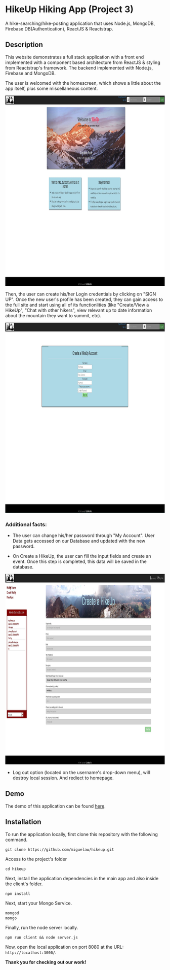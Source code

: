# HikeUp Hiking App (Project 3)
A hike-searching/hike-posting application that uses Node.js, MongoDB, Firebase DB(Authentication), ReactJS & Reactstrap.

## Description

This website demonstrates a full stack application with a front end implemented with a component based architecture from ReactJS & styling from Reactstrap's framework. The backend implemented with Node.js, Firebase and MongoDB.

The user is welcomed with the homescreen, which shows a little about the app itself, plus some miscellaneous content.

<img src="./images/intro.jpg" alt="Introduction App" height="600">


Then, the user can create his/her Login credentials by clicking on "SIGN UP". Once the new user's profile has been created, they can gain access to the full site and start using all of its functionlities (like "Create/View a HikeUp", "Chat with other hikers", view relevant up to date information about the mountain they want to summit, etc).

<img src="./images/signup.jpg" alt="Functions" height="600">


### Additional facts:

* The user can change his/her password through "My Account". User Data gets accessed on our Database and updated with the new password.

* On Create a HikeUp, the user can fill the input fields and create an event. Once this step is completed, this data will be saved in the database.

<img src="./images/event.jpg" alt="Create Post" height="600">


* Log out option (located on the username's drop-down menu), will destroy local session. And rediect to homepage.  


## Demo

The demo of this application can be found [here](https://hikeup-ajk.herokuapp.com/).

## Installation

To run the application locally, first clone this repository with the following command.

	git clone https://github.com/miguelaw/hikeup.git
	
Access to the project's folder

	cd hikeup

Next, install the application dependencies in the main app and also inside the client's folder.

	npm install

Next, start your Mongo Service.

    mongod
    mongo    
	
Finally, run the node server locally.

	npm run client && node server.js

	
Now, open the local application on port 8080 at the URL: `http://localhost:3000/`.

**Thank you for checking out our work!**

